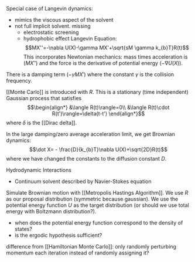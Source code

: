 Special case of Langevin dynamics:
- mimics the viscous aspect of the solvent
- not full implicit solvent. missing
	- electrostatic screening
	- hydrophobic effect
Langevin Equation: $$MX''=-\nabla U(X)-\gamma MX'+\sqrt{sM \gamma k_{b}T}R(t)$$
This incorporates Newtonian mechanics: mass times acceleration is $(MX'')$ and the force is the derivative of potential energy ($-\nabla U(X)$). 

There is a damping term $(-\gamma MX')$ where the constant $\gamma$ is the collision frequency.

[[Monte Carlo]] is introduced with $R$. This is a stationary (time independent) Gaussian process that satisfies $$\begin{align*}
&\langle R(t)\rangle=0\\
&\langle R(t)\cdot R(t')\rangle=\delta(t-t')
\end{align*}$$
where $\delta$ is the [[Dirac delta]]. 


In the large damping/zero average acceleration limit, we get Brownian dynamics: $$\dot X= - \frac{D}{k_{b}T}\nabla U(X)+\sqrt{2D}R(t)$$
where we have changed the constants to the diffusion constant $D$.



Hydrodynamic Interactions
- Continuum solvent described by Navier-Stokes equation


Simulate Brownian motion with [[Metropolis Hastings Algorithm]]. We use $R$ as our proposal distribution (symmetric because gaussian). We use the potential energy function $U$ as the target distribution (or should we use total energy with Boltzmann distribution?).
- when does the potential energy function correspond to the density of states?
- is the ergodic hypothesis sufficient?

difference from [[Hamiltonian Monte Carlo]]: only randomly perturbing momentum each iteration instead of randomly assigning it?